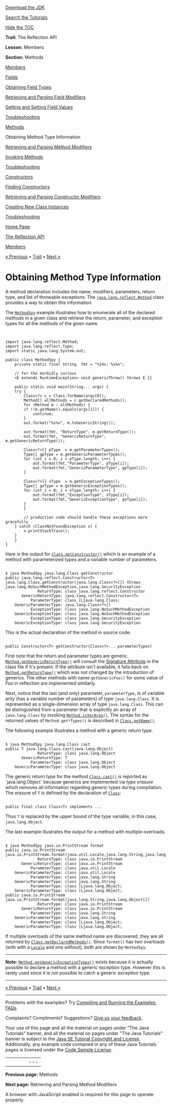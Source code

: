 [Download
the JDK](http://java.sun.com/javase/6/download.jsp)
  
[Search the
Tutorials](../../search.html)
  
[Hide the TOC](javascript:toggleLeft())

**Trail:** The Reflection API
  
**Lesson:** Members
  
**Section:** Methods

[Members](index.html)

[Fields](field.html)

[Obtaining Field Types](fieldTypes.html)

[Retrieving and Parsing Field Modifiers](fieldModifiers.html)

[Getting and Setting Field Values](fieldValues.html)

[Troubleshooting](fieldTrouble.html)

[Methods](method.html)

Obtaining Method Type Information

[Retrieving and Parsing Method Modifiers](methodModifiers.html)

[Invoking Methods](methodInvocation.html)

[Troubleshooting](methodTrouble.html)

[Constructors](ctor.html)

[Finding Constructors](ctorLocation.html)

[Retrieving and Parsing Constructor Modifiers](ctorModifiers.html)

[Creating New Class Instances](ctorInstance.html)

[Troubleshooting](ctorTrouble.html)

[Home Page](../../index.html)
>
[The Reflection API](../index.html)
>
[Members](index.html)

[« Previous](method.html) • [Trail](../TOC.html) • [Next »](methodModifiers.html)

# Obtaining Method Type Information

A method declaration includes the name, modifiers, parameters, return type,
and list of throwable exceptions. The
[`java.lang.reflect.Method`](http://download.oracle.com/javase/7/docs/api/java/lang/reflect/Method.html)
class provides a way to obtain this information.

The
[`MethodSpy`](example/MethodSpy.java)
example illustrates how to enumerate all of the declared methods in a given
class and retrieve the return, parameter, and exception types for all the
methods of the given name.

```


import java.lang.reflect.Method;
import java.lang.reflect.Type;
import static java.lang.System.out;

public class MethodSpy {
    private static final String  fmt = "%24s: %s%n";

    // for the morbidly curious
    <E extends RuntimeException> void genericThrow() throws E {}

    public static void main(String... args) {
	try {
	    Class<?> c = Class.forName(args[0]);
	    Method[] allMethods = c.getDeclaredMethods();
	    for (Method m : allMethods) {
		if (!m.getName().equals(args[1])) {
		    continue;
		}
		out.format("%s%n", m.toGenericString());

		out.format(fmt, "ReturnType", m.getReturnType());
		out.format(fmt, "GenericReturnType", m.getGenericReturnType());

		Class<?>[] pType  = m.getParameterTypes();
		Type[] gpType = m.getGenericParameterTypes();
		for (int i = 0; i < pType.length; i++) {
		    out.format(fmt,"ParameterType", pType[i]);
		    out.format(fmt,"GenericParameterType", gpType[i]);
		}

		Class<?>[] xType  = m.getExceptionTypes();
		Type[] gxType = m.getGenericExceptionTypes();
		for (int i = 0; i < xType.length; i++) {
		    out.format(fmt,"ExceptionType", xType[i]);
		    out.format(fmt,"GenericExceptionType", gxType[i]);
		}
	    }

        // production code should handle these exceptions more gracefully
	} catch (ClassNotFoundException x) {
	    x.printStackTrace();
	}
    }
}

```

Here is the output for
[`Class.getConstructor()`](http://download.oracle.com/javase/7/docs/api/java/lang/Class.html#getConstructor(java.lang.Class...))
which is an example of a method with parameterized types and a variable number
of parameters.

```

$ java MethodSpy java.lang.Class getConstructor
public java.lang.reflect.Constructor<T> java.lang.Class.getConstructor(java.lang.Class<?>[]) throws java.lang.NoSuchMethodException,java.lang.SecurityException
              ReturnType: class java.lang.reflect.Constructor
       GenericReturnType: java.lang.reflect.Constructor<T>
           ParameterType: class [Ljava.lang.Class;
    GenericParameterType: java.lang.Class<?>[]
           ExceptionType: class java.lang.NoSuchMethodException
    GenericExceptionType: class java.lang.NoSuchMethodException
           ExceptionType: class java.lang.SecurityException
    GenericExceptionType: class java.lang.SecurityException

```

This is the actual declaration of the method in source code:

```

public Constructor<T> getConstructor(Class<?>... parameterTypes)

```

First note that the return and parameter types are generic.
[`Method.getGenericReturnType()`](http://download.oracle.com/javase/7/docs/api/java/lang/reflect/Method.html#getGenericReturnType())
will consult the
[Signature Attribute](http://java.sun.com/docs/books/vmspec/2nd-edition/ClassFileFormat-Java5.pdf)
in the class file if it's present. If the attribute isn't available, it falls
back on
[`Method.getReturnType()`](http://download.oracle.com/javase/7/docs/api/java/lang/reflect/Method.html#getReturnType())
which was not changed by the introduction of generics. The other methods with
name `getGenericFoo()` for some value of *Foo* in
reflection are implemented similarly.

Next, notice that the last (and only) parameter,
`parameterType`, is of variable arity (has a variable number of
parameters) of type `java.lang.Class`. It is represented as a
single-dimension array of type `java.lang.Class`. This can be
distinguished from a parameter that is explicitly an array of
`java.lang.Class` by invoking
[`Method.isVarArgs()`](http://download.oracle.com/javase/7/docs/api/java/lang/reflect/Method.html#isVarArgs()). The syntax for the returned values of `Method.get*Types()` is
described in
[`Class.getName()`](http://download.oracle.com/javase/7/docs/api/java/lang/Class.html#getName()).

The following example illustrates a method with a generic return type.

```

$ java MethodSpy java.lang.Class cast
public T java.lang.Class.cast(java.lang.Object)
              ReturnType: class java.lang.Object
       GenericReturnType: T
           ParameterType: class java.lang.Object
    GenericParameterType: class java.lang.Object

```

The generic return type for the method
[`Class.cast()`](http://download.oracle.com/javase/7/docs/api/java/lang/Class.html#cast(java.lang.Object))
is reported as `java.lang.Object` because generics are implemented
via *type erasure* which removes all information regarding generic types
during compilation. The erasure of `T` is defined by the
declaration of
[`Class`](http://download.oracle.com/javase/7/docs/api/java/lang/Class.html):

```

public final class Class<T> implements ...

```

Thus `T` is replaced by the upper bound of the type variable, in
this case, `java.lang.Object`.

The last example illustrates the output for a method with multiple
overloads.

```

$ java MethodSpy java.io.PrintStream format
public java.io.PrintStream java.io.PrintStream.format(java.util.Locale,java.lang.String,java.lang.Object[])
              ReturnType: class java.io.PrintStream
       GenericReturnType: class java.io.PrintStream
           ParameterType: class java.util.Locale
    GenericParameterType: class java.util.Locale
           ParameterType: class java.lang.String
    GenericParameterType: class java.lang.String
           ParameterType: class [Ljava.lang.Object;
    GenericParameterType: class [Ljava.lang.Object;
public java.io.PrintStream java.io.PrintStream.format(java.lang.String,java.lang.Object[])
              ReturnType: class java.io.PrintStream
       GenericReturnType: class java.io.PrintStream
           ParameterType: class java.lang.String
    GenericParameterType: class java.lang.String
           ParameterType: class [Ljava.lang.Object;
    GenericParameterType: class [Ljava.lang.Object;

```

If multiple overloads of the same method name are discovered, they are all
returned by
[`Class.getDeclaredMethods()`](http://download.oracle.com/javase/7/docs/api/java/lang/Class.html#getDeclaredMethods()).
Since `format()` has two overloads (with with a
[`Locale`](http://download.oracle.com/javase/7/docs/api/java/util/Locale.html)
and one without), both are shown by `MethodSpy`.

---

**Note:** [`Method.getGenericExceptionTypes()`](http://download.oracle.com/javase/7/docs/api/java/lang/reflect/Method.html#getGenericExceptionTypes())
exists because it is actually possible to declare a method with a generic
exception type. However this is rarely used since it is not possible to
catch a generic exception type.

---

[« Previous](method.html)
•
[Trail](../TOC.html)
•
[Next »](methodModifiers.html)

---

Problems with the examples? Try [Compiling and Running
the Examples: FAQs](../../information/run-examples.html).
  
Complaints? Compliments? Suggestions? [Give
us your feedback](http://download.oracle.com/javase/feedback.html).

Your use of this page and all the material on pages under "The Java Tutorials" banner,
and all the material on pages under "The Java Tutorials" banner is subject to the [Java SE Tutorial Copyright
and License](../../information/license.html).
Additionally, any example code contained in any of these Java
Tutorials pages is licensed under the
[Code
Sample License](http://developers.sun.com/license/berkeley_license.html).

|  |  |  |  |  |
| --- | --- | --- | --- | --- |
| |  |  | | --- | --- | | duke image | Oracle logo | | [About Oracle](http://www.oracle.com/us/corporate/index.html) | [Oracle Technology Network](http://www.oracle.com/technology/index.html) | [Terms of Service](https://www.samplecode.oracle.com/servlets/CompulsoryClickThrough?type=TermsOfService) | Copyright © 1995, 2011 Oracle and/or its affiliates. All rights reserved. |

**Previous page:** Methods
  
**Next page:** Retrieving and Parsing Method Modifiers




A browser with JavaScript enabled is required for this page to operate properly.
